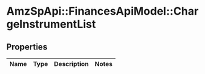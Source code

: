 # AmzSpApi::FinancesApiModel::ChargeInstrumentList

## Properties
Name | Type | Description | Notes
------------ | ------------- | ------------- | -------------

